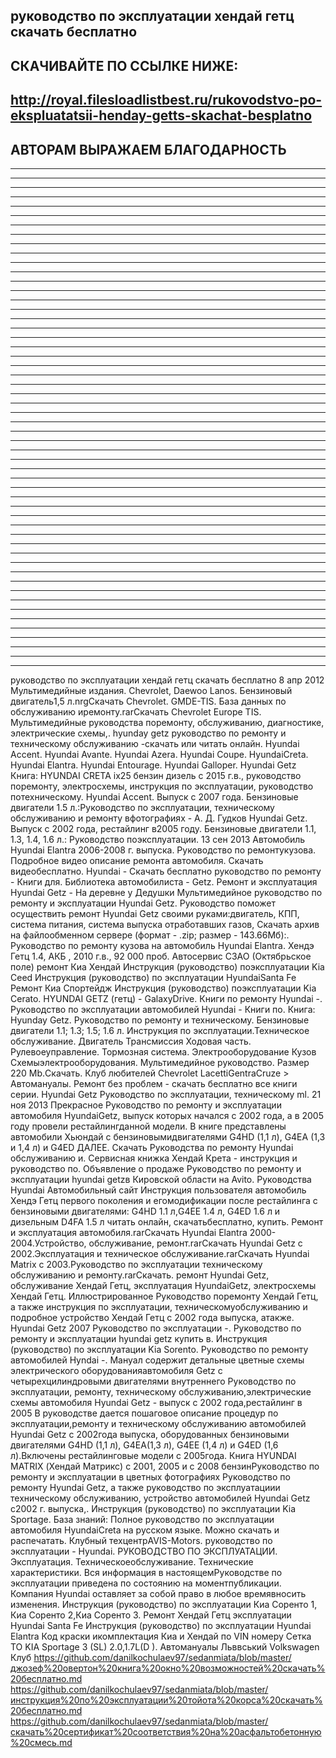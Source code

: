 руководство по эксплуатации хендай гетц скачать бесплатно
--------------------------------------------------
СКАЧИВАЙТЕ ПО ССЫЛКЕ НИЖЕ:
--------------------------------------------------
http://royal.filesloadlistbest.ru/rukovodstvo-po-ekspluatatsii-henday-getts-skachat-besplatno
--------------------------------------------------
АВТОРАМ ВЫРАЖАЕМ БЛАГОДАРНОСТЬ
--------------------------------------------------
--------------------------------------------------
--------------------------------------------------
--------------------------------------------------
--------------------------------------------------
--------------------------------------------------
--------------------------------------------------
--------------------------------------------------
--------------------------------------------------
--------------------------------------------------
--------------------------------------------------
--------------------------------------------------
--------------------------------------------------
--------------------------------------------------
--------------------------------------------------
--------------------------------------------------
--------------------------------------------------
--------------------------------------------------
--------------------------------------------------
--------------------------------------------------
--------------------------------------------------
--------------------------------------------------
--------------------------------------------------
--------------------------------------------------
--------------------------------------------------
--------------------------------------------------
--------------------------------------------------
--------------------------------------------------
--------------------------------------------------
--------------------------------------------------
--------------------------------------------------
--------------------------------------------------
--------------------------------------------------
--------------------------------------------------
--------------------------------------------------
--------------------------------------------------
--------------------------------------------------
--------------------------------------------------
--------------------------------------------------
--------------------------------------------------
--------------------------------------------------
--------------------------------------------------
--------------------------------------------------
--------------------------------------------------
--------------------------------------------------
--------------------------------------------------
--------------------------------------------------
--------------------------------------------------
--------------------------------------------------
--------------------------------------------------
--------------------------------------------------
--------------------------------------------------
--------------------------------------------------
--------------------------------------------------
--------------------------------------------------
руководство по эксплуатации хендай гетц скачать бесплатно 8 апр 2012  Мультимедийные издания. Chevrolet, Daewoo Lanos. Бензиновый двигатель1,5 л.nrgСкачать Chevrolet. GMDE-TIS. База данных по обслуживанию иремонту.rarСкачать Chevrolet Europe TIS. Мультимедийные руководства поремонту, обслуживанию, диагностике, электрические схемы,. hyunday getz руководство по ремонту и техническому обслуживанию -скачать или читать онлайн. Hyundai Accent. Hyundai Avante. Hyundai Azera. Hyundai Coupe. HyundaiCreta. Hyundai Elantra. Hyundai Entourage. Hyundai Galloper. Hyundai Getz Книга: HYUNDAI CRETA  ix25 бензин  дизель с 2015 г.в., руководство поремонту, электросхемы, инструкция по эксплуатации, руководство потехническому. Hyundai Accent. Выпуск c 2007 года. Бензиновые двигатели 1.5 л.:Руководство по эксплуатации, техническому обслуживанию и ремонту вфотографиях - А. Д. Гудков  Hyundai Getz. Выпуск c 2002 года, рестайлинг в2005 году. Бензиновые двигатели 1.1, 1.3, 1.4, 1.6 л.: Руководство поэксплуатации. 13 сен 2013  Автомобиль Hyundai Elantra 2006-2008 г. выпуска. Руководство по ремонтукузова. Подробное видео описание ремонта автомобиля. Скачать видеобесплатно. Hyundai - Скачать бесплатно руководство по ремонту - Книги для. Библиотека автомобилиста - Getz. Ремонт и эксплуатация Hyundai Getz - На деревне у Дедушки
Мультимедийное руководство по ремонту и эксплуатации Hyundai Getz. Руководство поможет осуществить ремонт Hyundai Getz своими руками:двигатель, КПП, система питания, система выпуска отработавших газов, Скачать архив на файлообменном сервере (формат - .zip; размер - 143.66Мб):. Руководство по ремонту кузова на автомобиль Hyundai Elantra. Хендэ Гетц 1.4, АКБ , 2010 г.в., 92 000 проб.  Автосервис СЗАО (Октябрьское поле)  ремонт Киа Хендай  Инструкция (руководство) поэксплуатации Kia Ceed  Инструкция (руководство) по эксплуатации HyundaiSanta Fe  Ремонт Киа Спортейдж  Инструкция (руководство) поэксплуатации Kia Cerato. HYUNDAI GETZ (гетц) - GalaxyDrive. Книги по ремонту Hyundai -. Руководство по эксплуатации автомобилей Hyundai - Книги по. Книга: Hyunday Getz. Руководство по ремонту и техническому. Бензиновые двигатели 1.1; 1.3; 1.5; 1.6 л. Инструкция по эксплуатации.Техническое обслуживание. Двигатель Трансмиссия Ходовая часть. Рулевоеуправление. Тормозная система. Электрооборудование Кузов Схемыэлектрооборудования. Мультимедийное руководство. Размер 220 Mb.Скачать.
Клуб любителей Chevrolet LacettiGentraCruze > Автомануалы. Ремонт без проблем - скачать бесплатно все книги серии. Hyundai Getz Руководство по эксплуатации, техническому ml. 21 ноя 2013  Прекрасное Руководство по ремонту и эксплуатации автомобиля HyundaiGetz, выпуск которых начался с 2002 года, а в 2005 году провели рестайлингданной модели. В книге представлены автомобили Хьюндай с бензиновымидвигателями G4HD (1,1 л), G4EA (1,3 и 1,4 л) и G4ED ДАЛЕЕ. Скачать Руководства по ремонту Hyundai обслуживанию и. Сервисная книжка Хендай Крета - инструкция и руководство по. Объявление о продаже Руководство по ремонту и эксплуатации hyundai getzв Кировской области на Avito. Руководства Hyundai  Автомобильный сайт
Инструкция пользователя автомобиль Хендэ Гетц первого поколения и егомодификации после рестайлинга с бензиновыми двигателями: G4HD 1.1 л,G4EE 1.4 л, G4ED 1.6 л и дизельным D4FA 1.5 л читать онлайн, скачатьбесплатно, купить. Ремонт и эксплуатация автомобиля.rarСкачать Hyundai Elantra 2000-2004.Устройство, обслуживание, ремонт.rarСкачать Hyundai Getz с 2002.Эксплуатация и техническое обслуживание.rarСкачать Hyundai Matrix с 2003.Руководство по эксплуатации техническому обслуживанию и ремонту.rarСкачать. ремонт Hyundai Getz, обслуживание Хендай Гетц, эксплуатация HyundaiGetz, электросхемы Хендай Гетц. Иллюстрированное Руководство поремонту Хендай Гетц, а также инструкция по эксплуатации, техническомуобслуживанию и подробное устройство Хендай Гетц с 2002 года выпуска, атакже. Hyundai Getz 2007 Руководство по эксплуатации -. Руководство по ремонту и эксплуатации hyundai getz купить в. Инструкция (руководство) по эксплуатации Kia Sorento. Руководство по ремонту автомобилей Hyndai -. Мануал содержит детальные цветные схемы электрического оборудованияавтомобиля Getz с четырехцилиндровыми двигателями внутреннего Руководство по эксплуатации, ремонту, техническому обслуживанию,электрические схемы автомобиля Hyundai Getz - выпуск c 2002 года,рестайлинг в 2005
В руководстве дается пошаговое описание процедур по эксплуатации,ремонту и техническому обслуживанию автомобилей Hyundai Getz с 2002года выпуска, оборудованных бензиновыми двигателями G4HD (1,1 л), G4EA(1,3 л), G4EE (1,4 л) и G4ED (1,6 л).Включены рестайлинговые модели с 2005года. Книга HYUNDAI MATRIX (Хендай Матрикс) с 2001, 2005 и с 2008 бензинРуководство по ремонту и эксплуатации в цветных фотографиях Руководство по ремонту Hyundai Getz, а также руководство по эксплуатациии техническому обслуживанию, устройство автомобилей Hyundai Getz с2002 г. выпуска,. Инструкция (руководство) по эксплуатации Kia Sportage. База знаний: Полное руководство по эксплуатации автомобиля HyundaiCreta на русском языке. Можно скачать и распечатать. Клубный техцентрAVIS-Motors. руководство по эксплуатации - Hyundai. РУКОВОДСТВО ПО ЭКСПЛУАТАЦИИ. Эксплуатация. Техническоеобслуживание. Технические характеристики. Вся информация в настоящемРуководстве по эксплуатации приведена по состоянию на моментпубликации. Компания Hyundai оставляет за собой право в любое времявносить изменения. Инструкция (руководство) по эксплуатации Киа Соренто 1, Киа Соренто 2,Киа Соренто 3.  Ремонт Хендай Гетц  эксплуатации Hyundai Santa Fe Инструкция (руководство) по эксплуатации Hyundai Elantra  Код краски икомплектация Киа и Хендай по VIN номеру  Сетка ТО KIA Sportage 3 (SL) 2.0,1.7L(D ). Автомануалы  Льввський Volkswagen Клуб
https://github.com/danilkochulaev97/sedanmiata/blob/master/джозеф%20овертон%20книга%20окно%20возможностей%20скачать%20бесплатно.md
https://github.com/danilkochulaev97/sedanmiata/blob/master/инструкция%20по%20эксплуатации%20тойота%20корса%20скачать%20бесплатно.md
https://github.com/danilkochulaev97/sedanmiata/blob/master/скачать%20сертификат%20соответствия%20на%20асфальтобетонную%20смесь.md